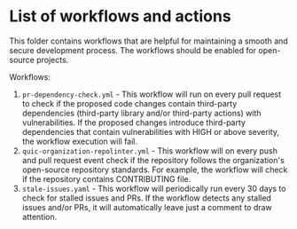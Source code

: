 # List of workflows and actions
This folder contains workflows that are helpful for maintaining a smooth and secure development process. The workflows should be enabled for open-source projects.

Workflows:
1. `pr-dependency-check.yml` - This workflow will run on every pull request to check if the proposed code changes contain third-party dependencies (third-party library and/or third-party actions) with vulnerabilities. If the proposed changes introduce third-party dependencies that contain vulnerabilities with HIGH or above severity, the workflow execution will fail.
2. `quic-organization-repolinter.yml` - This workflow will on every push and pull request event check if the repository follows the organization's open-source repository standards. For example, the workflow will check if the repository contains CONTRIBUTING file.
3. `stale-issues.yaml` - This workflow will periodically run every 30 days to check for stalled issues and PRs. If the workflow detects any stalled issues and/or PRs, it will automatically leave just a comment to draw attention.
